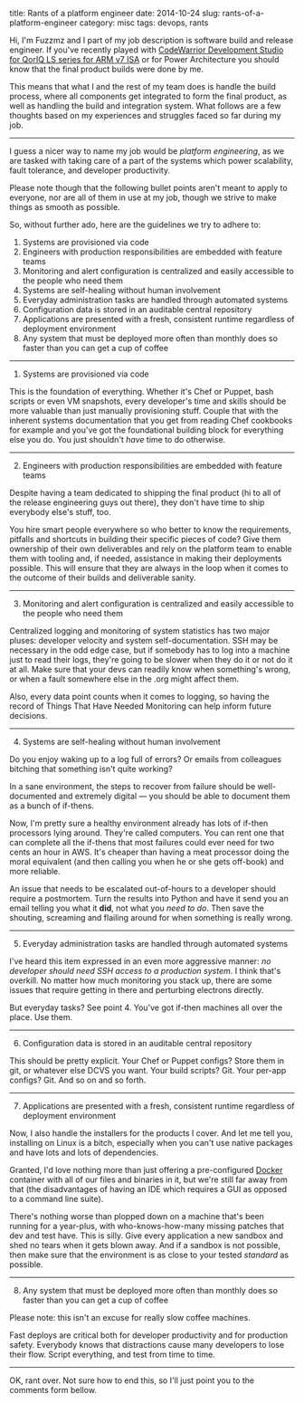 title: Rants of a platform engineer
date: 2014-10-24
slug: rants-of-a-platform-engineer
category: misc
tags: devops, rants

Hi, I'm Fuzzmz and I part of my job description is software build and release engineer. If you've recently played with [CodeWarrior Development Studio for QorIQ LS series for ARM v7 ISA](http://www.freescale.com/webapp/sps/site/prod_summary.jsp?code=CW-LS-ARM7) or for Power Architecture you should know that the final product builds were done by me.

This means that what I and the rest of my team does is handle the build process, where all components get integrated to form the final product, as well as handling the build and integration system. What follows are a few thoughts based on my experiences and struggles faced so far during my job.

---

I guess a nicer way to name my job would be *platform engineering*, as we are tasked with taking care of a part of the systems which power scalability, fault tolerance, and developer productivity.

Please note though that the following bullet points aren't meant to apply to everyone, nor are all of them in use at my job, though we strive to make things as smooth as possible.

So, without further ado, here are the guidelines we try to adhere to:

1. Systems are provisioned via code
2. Engineers with production responsibilities are embedded with feature teams
3. Monitoring and alert configuration is centralized and easily accessible to the people who need them
4. Systems are self-healing without human involvement
5. Everyday administration tasks are handled through automated systems
6. Configuration data is stored in an auditable central repository
7. Applications are presented with a fresh, consistent runtime regardless of deployment environment
8. Any system that must be deployed more often than monthly does so faster than you can get a cup of coffee

---

1. Systems are provisioned via code

This is the foundation of everything. Whether it's Chef or Puppet, bash scripts or even VM snapshots, every developer's time and skills should be more valuable than just manually provisioning stuff. Couple that with the inherent systems documentation that you get from reading Chef cookbooks for example and you've got the foundational building block for everything else you do. You just shouldn't *have* time to do otherwise.

---

2. Engineers with production responsibilities are embedded with feature teams

Despite having a team dedicated to shipping the final product (hi to all of the release engineering guys out there), they don't have time to ship everybody else's stuff, too.

You hire smart people everywhere so who better to know the requirements, pitfalls and shortcuts in building their specific pieces of code? Give them ownership of their own deliverables and rely on the platform team to enable them with tooling and, if needed, assistance in making their deployments possible. This will ensure that they are always in the loop when it comes to the outcome of their builds and deliverable sanity.

---

3. Monitoring and alert configuration is centralized and easily accessible to the people who need them

Centralized logging and monitoring of system statistics has two major pluses: developer velocity and system self-documentation. SSH may be necessary in the odd edge case, but if somebody has to log into a machine just to read their logs, they're going to be slower when they do it or not do it at all. Make sure that your devs can readily know when something's wrong, or when a fault somewhere else in the .org might affect them.

Also, every data point counts when it comes to logging, so having the record of Things That Have Needed Monitoring can help inform future decisions.

---

4. Systems are self-healing without human involvement

Do you enjoy waking up to a log full of errors? Or emails from colleagues bitching that something isn't quite working?

In a sane environment, the steps to recover from failure should be well-documented and extremely digital — you should be able to document them as a bunch of if-thens.

Now, I'm pretty sure a healthy environment already has lots of if-then processors lying around. They're called computers. You can rent one that can complete all the if-thens that most failures could ever need for two cents an hour in AWS. It's cheaper than having a meat processor doing the moral equivalent (and then calling you when he or she gets off-book) and more reliable.

An issue that needs to be escalated out-of-hours to a developer should require a postmortem. Turn the results into Python and have it send you an email telling you what it **did**, not what you *need to do*. Then save the shouting, screaming and flailing around for when something is really wrong.

---

5. Everyday administration tasks are handled through automated systems

I've heard this item expressed in an even more aggressive manner: *no developer should need SSH access to a production system*. I think that's overkill. No matter how much monitoring you stack up, there are some issues that require getting in there and perturbing electrons directly.

But everyday tasks? See point 4. You've got if-then machines all over the place. Use them.

---

6. Configuration data is stored in an auditable central repository

This should be pretty explicit. Your Chef or Puppet configs? Store them in git, or whatever else DCVS you want. Your build scripts? Git. Your per-app configs? Git. And so on and so forth.

---

7. Applications are presented with a fresh, consistent runtime regardless of deployment environment

Now, I also handle the installers for the products I cover. And let me tell you, installing on Linux is a bitch, especially when you can't use native packages and have lots and lots of dependencies.

Granted, I'd love nothing more than just offering a pre-configured [Docker](https://www.docker.com/) container with all of our files and binaries in it, but we're still far away from that (the disadvantages of having an IDE which requires a GUI as opposed to a command line suite).

There's nothing worse than plopped down on a machine that's been running for a year-plus, with who-knows-how-many missing patches that dev and test have. This is silly. Give every application a new sandbox and shed no tears when it gets blown away. And if a sandbox is not possible, then make sure that the environment is as close to your tested *standard* as possible.

---

8. Any system that must be deployed more often than monthly does so faster than you can get a cup of coffee

Please note: this isn't an excuse for really slow coffee machines.

Fast deploys are critical both for developer productivity and for production safety. Everybody knows that distractions cause many developers to lose their flow. Script everything, and test from time to time.

---

OK, rant over. Not sure how to end this, so I'll just point you to the comments form bellow.
